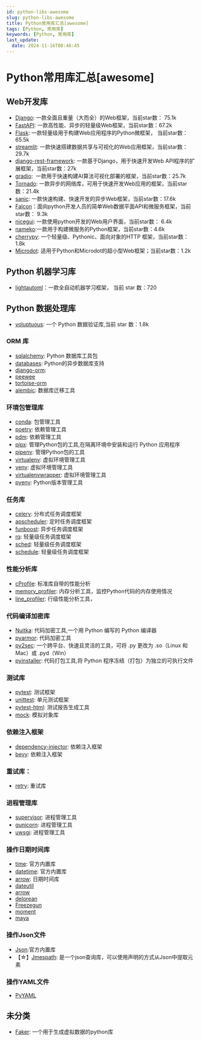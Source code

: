 ```yaml
---
id: python-libs-awesome
slug: python-libs-awesome
title: Python常用库汇总[awesome]
tags: [Python, 常用库]
keywords: [Python, 常用库]
last_update:
  date: 2024-11-16T00:46:45
---
```

# Python常用库汇总[awesome]

##    Web开发库
- [Django](https://github.com/django/django): 一款全面且重量（大而全）的Web框架，当前star数： 75.1k
- [FastAPI](https://github.com/tiangolo/fastapi): 一款高性能、异步的轻量级Web框架，当前star数：67.2k
- [Flask](https://github.com/pallets/flask): 一款轻量级用于构建Web应用程序的Python微框架， 当前star数：65.5k
- [streamlit](https://github.com/streamlit/streamlit): 一款快速搭建数据共享与可视化的Web应用框架，当前star数：29.7k
- [django-rest-framework](https://github.com/encode/django-rest-framework): 一款基于Django，用于快速开发Web API程序的扩展框架，当前star数：27k
- [gradio](https://github.com/gradio-app/gradio):  一款用于快速构建AI算法可视化部署的框架，当前star数：25.7k
- [Tornado](https://github.com/tornadoweb/tornado): 一款异步的网络库，可用于快速开发Web应用的框架，当前star数：21.4k
- [sanic](https://github.com/sanic-org/sanic): 一款快速构建、快速开发的异步Web框架，当前star数：17.6k
- [Falcon](https://github.com/falconry/falcon)：面向python开发人员的简单Web数据平面API和微服务框架，当前star数： 9.3k
- [nicegui](https://github.com/zauberzeug/nicegui): 一款使用python开发的Web用户界面，当前star数： 6.4k
- [nameko](https://github.com/nameko/nameko):一款用于构建微服务的Python框架，当前star数：4.6k
- [cherrypy](https://github.com/cherrypy/cherrypy): 一个轻量级、Pythonic、面向对象的HTTP 框架，当前star数：1.8k
- [Microdot](https://github.com/miguelgrinberg/microdot): 适用于Python和Microdot的超小型Web框架；当前star数：1.2k

## Python 机器学习库

- [lightautoml](https://github.com/sb-ai-lab/LightAutoML)：一款全自动机器学习框架， 当前 star 数：720

## Python 数据处理库

- [voluptuous](https://github.com/alecthomas/voluptuous): 一个 Python 数据验证库,当前 star 数：1.8k

### ORM 库

- [sqlalchemy](https://github.com/sqlalchemy/sqlalchemy): Python 数据库工具包
- [databases](https://github.com/encode/databases): Python的异步数据库支持
- [django-orm](https://pypi.org/project/django-orm/):
- [peewee](https://github.com/coleifer/peewee)
- [tortoise-orm](https://github.com/tortoise/tortoise-orm)
- [alembic](https://github.com/sqlalchemy/alembic): 数据库迁移工具

### 环境包管理库

- [conda](https://github.com/conda/conda): 包管理工具
- [poetry](https://github.com/python-poetry/poetry): 依赖管理工具
- [pdm](https://github.com/pdm-project/pdm): 依赖管理工具
- [pipx](https://github.com/pipxproject/pipx): 管理Python包的工具,在隔离环境中安装和运行 Python 应用程序
- [pipenv](https://github.com/pypa/pipenv): 管理Python包的工具
- [virtualenv](https://github.com/pypa/virtualenv): 虚拟环境管理工具
- [venv](https://docs.python.org/zh-cn/3/library/venv.html): 虚拟环境管理工具
- [virtualenvwrapper](https://github.com/virtualenvwrapper/virtualenvwrapper): 虚拟环境管理工具
- [pyenv](https://github.com/pyenv/pyenv): Python版本管理工具

### 任务库

- [celery](https://github.com/celery/celery): 分布式任务调度框架
- [apscheduler](https://github.com/agronholm/apscheduler): 定时任务调度框架
- [funboost](https://github.com/ydf0509/funboost): 异步任务调度框架
- [rq](https://github.com/rq/rq): 轻量级任务调度框架
- [sched](https://docs.python.org/3/library/sched.html): 轻量级任务调度框架
- [schedule](https://github.com/dbader/schedule): 轻量级任务调度框架

### 性能分析库

- [cProfile](https://docs.python.org/zh-cn/3/library/profile.html): 标准库自带的性能分析
- [memory_profiler](https://github.com/pythonprofilers/memory_profiler): 内存分析工具，监控Python代码的内存使用情况
- [line_profiler](https://github.com/rkern/line_profiler): 行级性能分析工具，

### 代码编译加密库

- [Nuitka](https://github.com/Nuitka/Nuitka): 代码加密工具,一个用 Python 编写的 Python 编译器
- [pyarmor](https://github.com/dashingsoft/pyarmor): 代码加密工具
- [py2sec](https://github.com/cckuailong/py2sec): 一个跨平台、快速且灵活的工具，可将 .py 更改为 .so（Linux 和 Mac）或 .pyd（Win）
- [pyinstaller](https://github.com/pyinstaller/pyinstaller): 代码打包工具,将 Python 程序冻结（打包）为独立的可执行文件

### 测试库

- [pytest](https://github.com/pytest-dev/pytest): 测试框架
- [unittest](https://github.com/python/cpython/tree/3.11/Lib/unittest): 单元测试框架
- [pytest-html](https://github.com/pytest-dev/pytest-html): 测试报告生成工具
- [mock](https://github.com/testing-cabal/mock): 模拟对象库

### 依赖注入框架

- [dependency-injector](https://github.com/ets-labs/python-dependency-injector): 依赖注入框架
- [bevy](https://github.com/ZechCodes/Bevy): 依赖注入框架

### 重试库：

- [retry](https://github.com/invl/retry): 重试库

### 进程管理库

- [supervisor](https://github.com/Supervisor/supervisor): 进程管理工具
- [gunicorn](https://github.com/benoitc/gunicorn): 进程管理工具
- [uwsgi](https://github.com/unbit/uwsgi): 进程管理工具

### 操作日期时间库

- [time](https://docs.python.org/zh-cn/3/library/time.html): 官方内置库
- [datetime](https://docs.python.org/zh-cn/3/library/datetime.html): 官方内置库
- [arrow](https://github.com/arrow-py/arrow): 日期时间库
- [dateutil](https://dateutil.readthedocs.io/en/stable/)
- [arrow](https://github.com/arrow-py/arrow)
- [delorean](https://github.com/myusuf3/delorean)
- [Freezegun](https://github.com/spulec/freezegun)
- [moment](https://github.com/zachwill/moment)
- [maya](https://github.com/kennethreitz/maya)

### 操作Json文件

-  [Json](https://docs.python.org/zh-cn/3/library/json.html):官方内置库 
-  【☆】[Jmespath](https://github.com/jmespath/jmespath.py): 是一个json查询库，可以使用声明的方式从Json中提取元素 

### 操作YAML文件

- [PyYAML](https://github.com/yaml/pyyaml)

## 未分类

- [Faker](https://github.com/joke2k/faker): 一个用于生成虚拟数据的python库
